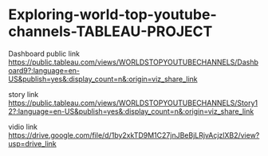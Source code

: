 # Exploring-world-top-youtube-channels-TABLEAU-PROJECT

Dashboard public link https://public.tableau.com/views/WORLDSTOPYOUTUBECHANNELS/Dashboard9?:language=en-US&publish=yes&:display_count=n&:origin=viz_share_link

story link https://public.tableau.com/views/WORLDSTOPYOUTUBECHANNELS/Story12?:language=en-US&publish=yes&:display_count=n&:origin=viz_share_link

vidio link https://drive.google.com/file/d/1by2xkTD9M1C27jnJBeBjLRjvAcjzlXB2/view?usp=drive_link
